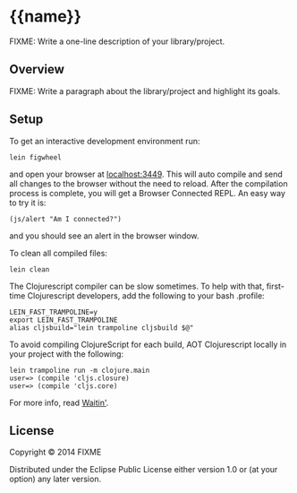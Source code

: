 # {{name}}

FIXME: Write a one-line description of your library/project.

## Overview

FIXME: Write a paragraph about the library/project and highlight its goals.

## Setup

To get an interactive development environment run:

    lein figwheel

and open your browser at [localhost:3449](http://localhost:3449/).
This will auto compile and send all changes to the browser without the
need to reload. After the compilation process is complete, you will
get a Browser Connected REPL. An easy way to try it is:

    (js/alert "Am I connected?")

and you should see an alert in the browser window.

To clean all compiled files:

    lein clean

The Clojurescript compiler can be slow sometimes. To help with that,
first-time Clojurescript developers, add the following to your bash
.profile:

    LEIN_FAST_TRAMPOLINE=y
    export LEIN_FAST_TRAMPOLINE
    alias cljsbuild="lein trampoline cljsbuild $@"

To avoid compiling ClojureScript for each build, AOT Clojurescript locally in your project with the following:

    lein trampoline run -m clojure.main
    user=> (compile 'cljs.closure)
    user=> (compile 'cljs.core)

For more info, read [Waitin'](http://swannodette.github.io/2014/12/22/waitin/).

## License

Copyright © 2014 FIXME

Distributed under the Eclipse Public License either version 1.0 or (at your option) any later version.
